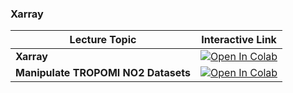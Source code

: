 ### Xarray

| Lecture Topic | Interactive Link |
|---------------|------------------|
| **Xarray**  | [![Open In Colab](https://colab.research.google.com/assets/colab-badge.svg)](https://colab.research.google.com/github/astg606/astg_pymaterials/blob/main/xarray/understand_xarray.ipynb) |
| **Manipulate TROPOMI NO2 Datasets**  | [![Open In Colab](https://colab.research.google.com/assets/colab-badge.svg)](https://colab.research.google.com/github/astg606/astg_pymaterials/blob/main/xarray/manipulate_TROPOMI_NO2.ipynb) |
